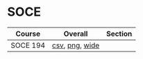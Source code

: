 # SOCE

| Course | Overall | Section |
| ------ | ------- | ------- |
| SOCE 194 | [csv](https://github.com/UCSD-Historical-Enrollment-Data/2023Fall/blob/main/overall/SOCE%20194.csv), [png](https://raw.githubusercontent.com/UCSD-Historical-Enrollment-Data/2023Fall/main/plot_overall/SOCE%20194.png), [wide](https://raw.githubusercontent.com/UCSD-Historical-Enrollment-Data/2023Fall/main/plot_overall_wide/SOCE%20194.png) |  |
